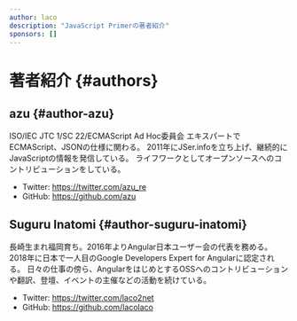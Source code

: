 ```yaml
---
author: laco
description: "JavaScript Primerの著者紹介"
sponsors: []
---
```


# 著者紹介 {#authors}

## azu {#author-azu}

ISO/IEC JTC 1/SC 22/ECMAScript Ad Hoc委員会 エキスパートでECMAScript、JSONの仕様に関わる。
2011年にJSer.infoを立ち上げ、継続的にJavaScriptの情報を発信している。
ライフワークとしてオープンソースへのコントリビューションをしている。

- Twitter: https://twitter.com/azu_re
- GitHub: https://github.com/azu

## Suguru Inatomi {#author-suguru-inatomi}

長崎生まれ福岡育ち。2016年よりAngular日本ユーザー会の代表を務める。
2018年に日本で一人目のGoogle Developers Expert for Angularに認定される。
日々の仕事の傍ら、AngularをはじめとするOSSへのコントリビューションや翻訳、登壇、イベントの主催などの活動を続けている。

- Twitter: https://twitter.com/laco2net
- GitHub: https://github.com/lacolaco
